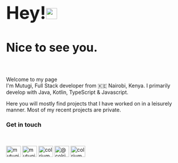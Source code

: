 <h1 style="font-size: 48px; border-bottom: 1px solid transparent;">Hey!<img src="https://emojis.slackmojis.com/emojis/images/1531849430/4246/blob-sunglasses.gif?1531849430" width="30"/></h1>
<h2 style="font-size: 32px; border-bottom: 1px solid transparent;">Nice to see you.</h2>
<br>
<p>Welcome to my page <br />
I'm Mutugi, Full Stack developer from 🇰🇪 Nairobi, Kenya. I primarily develop with Java, Kotlin, TypeScript & Javascript.
</p>
<p>Here you will mostly find projects that I have worked on in a leisurely manner. Most of my recent projects are private.</p>




<h3>Get in touch</h3>
<br>
<p >
<a href="https://twitter.com/mutugiriungu" target="blank"><img align="center" src="https://raw.githubusercontent.com/rahuldkjain/github-profile-readme-generator/master/src/images/icons/Social/twitter.svg" alt="mutugiriungu" height="30" width="40" /></a>
<a href="https://linkedin.com/in/mutugiriungu" target="blank"><img align="center" src="https://raw.githubusercontent.com/rahuldkjain/github-profile-readme-generator/master/src/images/icons/Social/linked-in-alt.svg" alt="mutugiriungu" height="30" width="40" /></a>
<a href="https://stackoverflow.com/users/colrium" target="blank"><img align="center" src="https://raw.githubusercontent.com/rahuldkjain/github-profile-readme-generator/master/src/images/icons/Social/stack-overflow.svg" alt="colrium" height="30" width="40" /></a>
<a href="https://medium.com/@colrium" target="blank"><img align="center" src="https://raw.githubusercontent.com/rahuldkjain/github-profile-readme-generator/master/src/images/icons/Social/medium.svg" alt="@colrium" height="30" width="40" /></a>
<a href="https://discord.gg/colrium" target="blank"><img align="center" src="https://raw.githubusercontent.com/rahuldkjain/github-profile-readme-generator/master/src/images/icons/Social/discord.svg" alt="colrium" height="30" width="40" /></a>
</p>
